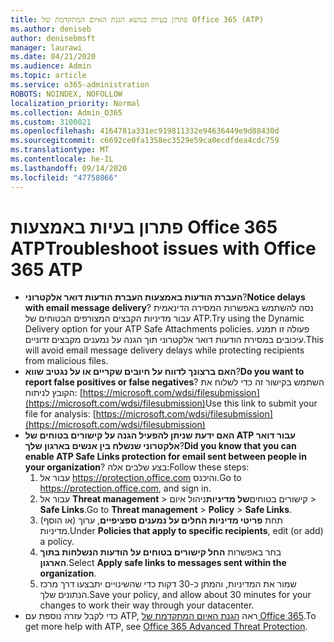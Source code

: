 ```yaml
---
title: פתרון בעיות בנושא הגנת האיום המתקדמת של Office 365 (ATP)
ms.author: deniseb
author: denisebmsft
manager: laurawi
ms.date: 04/21/2020
ms.audience: Admin
ms.topic: article
ms.service: o365-administration
ROBOTS: NOINDEX, NOFOLLOW
localization_priority: Normal
ms.collection: Admin_O365
ms.custom: 3100021
ms.openlocfilehash: 4164781a331ec919811332e94636449e9d88430d
ms.sourcegitcommit: c6692ce0fa1358ec3529e59ca0ecdfdea4cdc759
ms.translationtype: MT
ms.contentlocale: he-IL
ms.lasthandoff: 09/14/2020
ms.locfileid: "47758066"
---
```

# <a name="troubleshoot-issues-with-office-365-atp"></a><span data-ttu-id="ea23f-102">פתרון בעיות באמצעות Office 365 ATP</span><span class="sxs-lookup"><span data-stu-id="ea23f-102">Troubleshoot issues with Office 365 ATP</span></span>

- <span data-ttu-id="ea23f-103">**העברת הודעות באמצעות העברת הודעות דואר אלקטרוני**?</span><span class="sxs-lookup"><span data-stu-id="ea23f-103">**Notice delays with email message delivery**?</span></span> <span data-ttu-id="ea23f-104">נסה להשתמש באפשרות המסירה הדינאמית עבור מדיניות הקבצים המצורפים הבטוחים של ATP.</span><span class="sxs-lookup"><span data-stu-id="ea23f-104">Try using the Dynamic Delivery option for your ATP Safe Attachments policies.</span></span> <span data-ttu-id="ea23f-105">פעולה זו תמנע עיכובים במסירת הודעות דואר אלקטרוני תוך הגנה על נמענים מקבצים זדוניים.</span><span class="sxs-lookup"><span data-stu-id="ea23f-105">This will avoid email message delivery delays while protecting recipients from malicious files.</span></span>
- <span data-ttu-id="ea23f-106">**האם ברצונך לדווח על חיובים שקריים או על נגטיב שווא**?</span><span class="sxs-lookup"><span data-stu-id="ea23f-106">**Do you want to report false positives or false negatives**?</span></span> <span data-ttu-id="ea23f-107">השתמש בקישור זה כדי לשלוח את הקובץ לניתוח: [https://microsoft.com/wdsi/filesubmission](https://microsoft.com/wdsi/filesubmission)</span><span class="sxs-lookup"><span data-stu-id="ea23f-107">Use this link to submit your file for analysis: [https://microsoft.com/wdsi/filesubmission](https://microsoft.com/wdsi/filesubmission)</span></span>
- <span data-ttu-id="ea23f-108">**האם ידעת שניתן להפעיל הגנה על קישורים בטוחים של ATP עבור דואר אלקטרוני שנשלח בין אנשים בארגון שלך**?</span><span class="sxs-lookup"><span data-stu-id="ea23f-108">**Did you know that you can enable ATP Safe Links protection for email sent between people in your organization**?</span></span> <span data-ttu-id="ea23f-109">בצע שלבים אלה:</span><span class="sxs-lookup"><span data-stu-id="ea23f-109">Follow these steps:</span></span>
    1. <span data-ttu-id="ea23f-110">עבור אל https://protection.office.com והיכנס.</span><span class="sxs-lookup"><span data-stu-id="ea23f-110">Go to https://protection.office.com, and sign in.</span></span>
    2. <span data-ttu-id="ea23f-111">עבור אל **Threat management**  >  קישורים בטוחים**של מדיניות**ניהול איום  >  **Safe Links**.</span><span class="sxs-lookup"><span data-stu-id="ea23f-111">Go to **Threat management** > **Policy** > **Safe Links**.</span></span>
    3. <span data-ttu-id="ea23f-112">תחת **פריטי מדיניות החלים על נמענים ספציפיים**, ערוך (או הוסף) מדיניות.</span><span class="sxs-lookup"><span data-stu-id="ea23f-112">Under **Policies that apply to specific recipients**, edit (or add) a policy.</span></span>
    4. <span data-ttu-id="ea23f-113">בחר באפשרות **החל קישורים בטוחים על הודעות הנשלחות בתוך הארגון**.</span><span class="sxs-lookup"><span data-stu-id="ea23f-113">Select **Apply safe links to messages sent within the organization**.</span></span>
    5. <span data-ttu-id="ea23f-114">שמור את המדיניות, והמתן כ-30 דקות כדי שהשינויים יתבצעו דרך מרכז הנתונים שלך.</span><span class="sxs-lookup"><span data-stu-id="ea23f-114">Save your policy, and allow about 30 minutes for your changes to work their way through your datacenter.</span></span>
- <span data-ttu-id="ea23f-115">כדי לקבל עזרה נוספת עם ATP, ראה [הגנת האיום המתקדמת של Office 365](https://docs.microsoft.com/microsoft-365/security/office-365-security/office-365-atp).</span><span class="sxs-lookup"><span data-stu-id="ea23f-115">To get more help with ATP, see [Office 365 Advanced Threat Protection](https://docs.microsoft.com/microsoft-365/security/office-365-security/office-365-atp).</span></span>